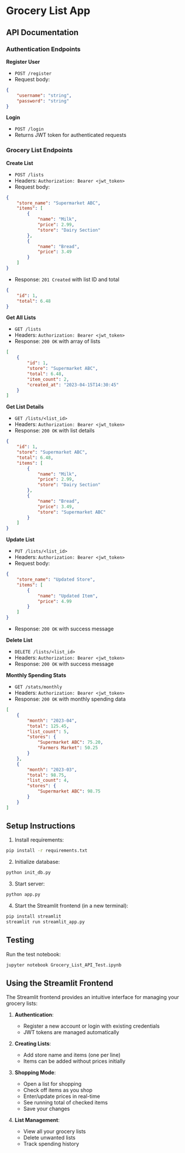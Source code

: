 # Grocery List App

## API Documentation

### Authentication Endpoints

**Register User**
- `POST /register`
- Request body:
```json
{
    "username": "string",
    "password": "string"
}
```

**Login**
- `POST /login`
- Returns JWT token for authenticated requests

### Grocery List Endpoints

**Create List**
- `POST /lists`
- Headers: `Authorization: Bearer <jwt_token>`
- Request body:
```json
{
    "store_name": "Supermarket ABC",
    "items": [
        {
            "name": "Milk",
            "price": 2.99,
            "store": "Dairy Section"
        },
        {
            "name": "Bread",
            "price": 3.49
        }
    ]
}
```
- Response: `201 Created` with list ID and total
```json
{
    "id": 1,
    "total": 6.48
}
```

**Get All Lists**
- `GET /lists`
- Headers: `Authorization: Bearer <jwt_token>`
- Response: `200 OK` with array of lists
```json
[
    {
        "id": 1,
        "store": "Supermarket ABC",
        "total": 6.48,
        "item_count": 2,
        "created_at": "2023-04-15T14:30:45"
    }
]
```

**Get List Details**
- `GET /lists/<list_id>`
- Headers: `Authorization: Bearer <jwt_token>`
- Response: `200 OK` with list details
```json
{
    "id": 1,
    "store": "Supermarket ABC",
    "total": 6.48,
    "items": [
        {
            "name": "Milk",
            "price": 2.99,
            "store": "Dairy Section"
        },
        {
            "name": "Bread",
            "price": 3.49,
            "store": "Supermarket ABC"
        }
    ]
}
```

**Update List**
- `PUT /lists/<list_id>`
- Headers: `Authorization: Bearer <jwt_token>`
- Request body:
```json
{
    "store_name": "Updated Store",
    "items": [
        {
            "name": "Updated Item",
            "price": 4.99
        }
    ]
}
```
- Response: `200 OK` with success message

**Delete List**
- `DELETE /lists/<list_id>`
- Headers: `Authorization: Bearer <jwt_token>`
- Response: `200 OK` with success message

**Monthly Spending Stats**
- `GET /stats/monthly`
- Headers: `Authorization: Bearer <jwt_token>`
- Response: `200 OK` with monthly spending data
```json
[
    {
        "month": "2023-04",
        "total": 125.45,
        "list_count": 5,
        "stores": {
            "Supermarket ABC": 75.20,
            "Farmers Market": 50.25
        }
    },
    {
        "month": "2023-03",
        "total": 98.75,
        "list_count": 4,
        "stores": {
            "Supermarket ABC": 98.75
        }
    }
]
```

## Setup Instructions

1. Install requirements:
```bash
pip install -r requirements.txt
```

2. Initialize database:
```bash
python init_db.py
```

3. Start server:
```bash
python app.py
```

4. Start the Streamlit frontend (in a new terminal):
```bash
pip install streamlit
streamlit run streamlit_app.py
```

## Testing
Run the test notebook:
```bash
jupyter notebook Grocery_List_API_Test.ipynb
```

## Using the Streamlit Frontend

The Streamlit frontend provides an intuitive interface for managing your grocery lists:

1. **Authentication**:
   - Register a new account or login with existing credentials
   - JWT tokens are managed automatically

2. **Creating Lists**:
   - Add store name and items (one per line)
   - Items can be added without prices initially

3. **Shopping Mode**:
   - Open a list for shopping
   - Check off items as you shop
   - Enter/update prices in real-time
   - See running total of checked items
   - Save your changes

4. **List Management**:
   - View all your grocery lists
   - Delete unwanted lists
   - Track spending history
